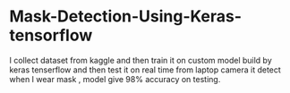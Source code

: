 # Mask-Detection-Using-Keras-tensorflow
I collect dataset from kaggle and then train it on custom model build by keras tenserflow and then test it on real time from laptop camera it detect when I wear mask , model give 98% accuracy on testing.
